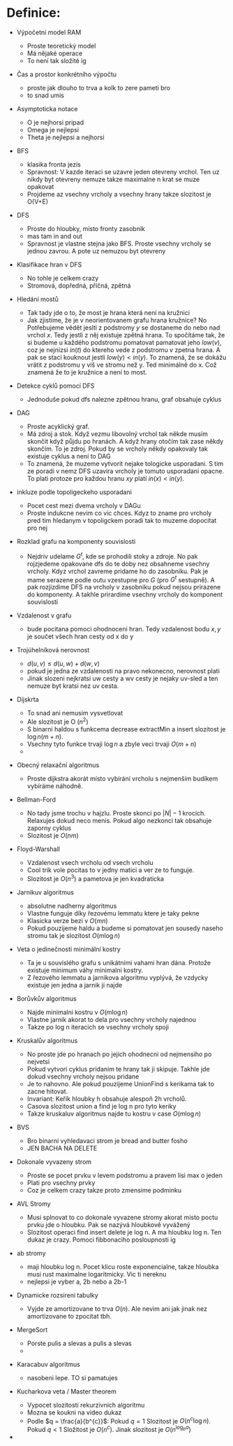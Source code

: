 
# Definice:
- Výpočetní model RAM
	- Proste teoretický model
	- Má nějaké operace
	- To není tak složité ig

-  Čas a prostor konkrétního výpočtu
	- proste jak dlouho to trva a kolk to zere pameti bro
	- to snad umis
- Asymptoticka notace
	- O je nejhorsi pripad
	-  Omega je nejlepsi 
	-  Theta je nejlepsi a nejhorsi

- BFS 
	- klasika fronta jezis
	- Spravnost: V kazde iteraci se uzavre jeden otevreny vrchol. Ten uz nikdy byt otevreny nemuze takze maximalne n krat se muze opakovat
	- Projdeme az vsechny vrcholy a vsechny hrany takze slozitost je O(V+E)
- DFS
	- Proste do hloubky, misto fronty zasobnik
	- mas tam in and out
	- Spravnost je vlastne stejna jako BFS. Proste vsechny vrcholy se jednou zavrou.  A pote uz nemuzou byt otevreny
- Klasifikace hran v DFS
	- No tohle je celkem crazy
	- Stromová, dopředná, příčná, zpětná
- Hledání mostů
	- Tak tady jde o to,  že most je hrana která není na kružnici
	- Jak zjistíme, že je v neorientovanem grafu hrana kružnice? No Potřebujeme vědět jeslti z podstromy $y$ se dostaneme do nebo nad vrchol $x$. Tedy jestli z něj existuje zpětná hrana.  To spočítáme tak, že si budeme u každého podstromu pomatovat pamatovat jeho $low(v)$, coz je nejnizsi $in(t)$ do ktereho vede z podstromu v zpetna hrana. A pak se staci kouknout jestli $low(y) \lt in(y)$. To znamená, že se dokážu vrátit z podstromu y víš ve stromu než y. Ted minimálně do x. Což znamená že to je kružnice a není to most.



- Detekce cyklů pomocí DFS
	- Jednoduše pokud dfs nalezne zpětnou hranu, graf obsahuje cyklus
- DAG 
	- Proste acyklický graf. 
	- Má zdroj a stok. Když vezmu libovolný vrchol tak někde musím skončit když půjdu po hranách. A když hrany otočím tak zase někdy skončím. To je zdroj. Pokud by se vrcholy někdy opakovaly tak existuje cyklus a není to DAG
	- To znamená, že muzeme vytvorit nejake tologicke usporadani. S tim ze poradi v nemz DFS uzavira vrcholy je tomuto usporadani opacne. To plati protoze pro každou hranu $xy$ platí $in(x) \lt in(y)$. 

- inkluze podle topoligeckeho usporadani
	- Pocet cest mezi dvema vrcholy v DAGu
	- Proste indukcne nevim co vic chces. Kdyz to zname pro vrcholy pred tim hledanym v topoligckem poradi tak to muzeme dopocitat pro nej

- Rozklad grafu na komponenty souvislosti
	- Nejdriv udelame $G^{t}$, kde se prohodili stoky a zdroje. No pak rojzjedeme opakovane dfs do te doby nez obsahneme vsechny vrcholy. Kdyz vrchol zavreme pridame ho do zasobniku. Pak je mame serazene podle outu vzestupne pro $G$ (pro $G^{t}$ sestupně). A pak rozjizdime DFS na vrcholy v zasobniku pokud nejsou prirazene do komponenty. A takhle prirardime vsechny vrcholy do komponent souvislosti


- Vzdalenost v grafu
	- bude pocitana pomoci ohodnoceni hran.  Tedy vzdalenost bodu $x ,y$ je součet všech hran cesty od x do y

- Trojúhelníková nerovnost
	-  $d(u,v) \leq d(u,w)+d(w,v)$
	- pokud je jedna ze vzdalenosti na pravo nekonecno, nerovnost plati
	-  Jinak slozeni nejkratsi uw cesty a wv cesty je nejaky uv-sled a ten nemuze byt kratsi nez uv cesta.


- Dijskrta 
	- To snad ani nemusim vysvetlovat 
	- Ale slozitost je O ($n^{2}$)
	-  S binarni haldou s funkcema decrease extractMin a insert slozitost je $\log n(m+n)$.
	-  Vsechny tyto funkce trvaji $\log n$ a zbyle veci trvaji $O(m+n)$
	-
- Obecný relaxační algoritmus
	- Proste dijkstra akorát místo vybírání vrcholu s nejmenším budíkem vybíráme náhodně.

- Bellman-Ford 
	- No tady jsme trochu v hajzlu. Proste skonci po $\left| N \right|-1$ krocich. Relaxujes dokud neco menis. Pokud algo nezkonci tak obsahuje zaporny cyklus
	- Slozitost je $O(nm)$
	
- Floyd-Warshall
	- Vzdalenost vsech vrcholu od vsech vrcholu
	- Cool trik vole pocitas to v jedny matici a ver ze to funguje. 
	- Slozitost je $O (n^{3})$ a pametova je jen kvadraticka


- Jarnikuv algoritmus
	- absolutne nadherny algoritmus 
	- Vlastne funguje díky řezovému lemmatu ktere je taky pekne
	- Klasicka verze bezi v $O(mn)$
	-  Pokud pouzijeme haldu a budeme si pomatovat jen sousedy naseho stromu tak je slozitost $O(m\log n)$
- Veta o jedinečnosti minimální kostry
	- Ta je u souvislého grafu s unikátními vahami hran dána. Protože existuje minimum váhy minimalni kostry.
	- Z řezového lemmatu a jarnikova algoritmu vyplývá, že vzdycky existuje jen jedna a jarnik ji najde 
- Borůvkův algoritmus
	- Najde minimalni kostru v $O(m\log n)$
	- Vlastne jarnik akorat to dela pro vsechny vrcholy najednou
	- Takze po log n iteracich se vsechny vrcholy spoji
- Kruskalův algoritmus
	- No proste jde po hranach po jejich ohodnecni od nejmensiho po nejvetsi
	- Pokud vytvori cyklus pridanim te hrany tak ji skipuje. Takhle jde dokud vsechny vrcholy nejsou pridane
	- Je to nahovno. Ale pokud pouzijeme UnionFind s kerikama tak to zacne hitovat. 
	- Invariant: Keřík hloubky h obsahuje alespoň 2h vrcholů. 
	- Casova slozitost union a find je log n pro tyto keriky 
	- Takze kruskaluv algoritmus najde tu kostru v case $O(m\log n)$

- BVS
	- Bro binarni vyhledavaci strom je bread and butter fosho
	- JEN BACHA NA DELETE
- Dokonale vyvazeny strom
	- Proste se pocet prvku v levem podstromu a pravem lisi max o jeden
	- Plati pro vsechny prvky
	- Coz je celkem crazy takze proto zmensime podminku 
- AVL Stromy
	- Musi splnovat to co dokonale  vyvazene stromy akorat misto poctu prvku jde o hloubku. Pak se nazývá hloubkově vyvážený
	- Slozitost operaci find insert delete  je log n. A ma hloubku log n. Ten dukaz je crazy. Pomoci fibbonaciho posloupnosti ig

- ab stromy
	- maji hloubku log n. Pocet klicu roste exponencialne, takze hloubka musi rust maximalne logaritmicky. Vic ti nereknu
	- nejlepsi je vyber a, 2b nebo a 2b-1 
-  Dynamicke rozsireni tabulky
	- Vyjde ze amortizovane to trva $O(n)$. Ale nevim ani jak jinak nez amortizovane to zpocitat tbh. 
- MergeSort
	- Porste pulis a slevas a pulis a slevas
	- 
- Karacabuv algoritmus
	- nasobeni lepe. TO si pamatujes

- Kucharkova veta / Master theorem
	- Vypocet slozitosti rekurzivnich algoritmu
	- Mozna se koukni na video dukaz
	- Podle $q  = \frac{a}{b^{c}}$: Pokud $q=1$ Slozitost je $O(n^{c}\log n)$. Pokud $q\lt 1$  Složitost je $O(n^{c})$. Jinak slozitost je $O(n^{\log_{b}a})$
- 

